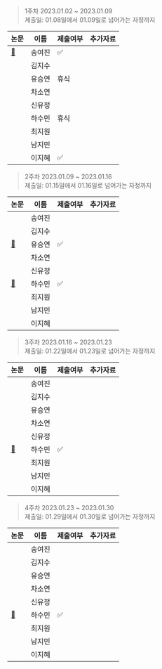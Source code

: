 > 1주차 2023.01.02 ~ 2023.01.09   
> 제출일: 01.08일에서 01.09일로 넘어가는 자정까지

논문|이름|제출여부|추가자료  
|------|---|---|---|
|[:book:](https://arxiv.org/pdf/1812.04948.pdf)|송여진|:white_check_mark:|
||김지수||
||유승연|휴식|
||차소연||
||신유정||
||하수민|휴식|
||최지원||
||남지민||
||이지혜|:white_check_mark:|

> 2주차 2023.01.09 ~ 2023.01.16   
> 제출일: 01.15일에서 01.16일로 넘어가는 자정까지

논문|이름|제출여부|추가자료  
|------|---|---|---|
||송여진||
||김지수||
|[:book:](https://openaccess.thecvf.com/content_ICCV_2019/papers/Sun_Image_Synthesis_From_Reconfigurable_Layout_and_Style_ICCV_2019_paper.pdf)|유승연|:white_check_mark:|
||차소연||
||신유정||
|[:book:](https://ieeexplore.ieee.org/stamp/stamp.jsp?tp=&arnumber=7386874)|하수민|:white_check_mark:|
||최지원||
||남지민||
||이지혜||

> 3주차 2023.01.16 ~ 2023.01.23   
> 제출일: 01.22일에서 01.23일로 넘어가는 자정까지

논문|이름|제출여부|추가자료  
|------|---|---|---|
||송여진||
||김지수||
||유승연||
||차소연||
||신유정||
|[:book:](https://ieeexplore.ieee.org/stamp/stamp.jsp?tp=&arnumber=8663146)|하수민|:white_check_mark:|
||최지원||
||남지민||
||이지혜||

> 4주차 2023.01.23 ~ 2023.01.30  
> 제출일: 01.29일에서 01.30일로 넘어가는 자정까지

논문|이름|제출여부|추가자료  
|------|---|---|---|
||송여진||
||김지수||
||유승연||
||차소연||
||신유정||
|[:book:](https://www.mdpi.com/2073-8994/14/12/2657)|하수민|:white_check_mark:|
||최지원||
||남지민||
||이지혜||
